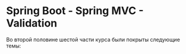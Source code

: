 # Spring Boot - Spring MVC - Validation

Во второй половине шестой части курса были покрыты следующие темы:

